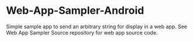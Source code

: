 Web-App-Sampler-Android
=======================

Simple sample app to send an arbitrary string for display in a web app. See Web App Sampler Source repository for web app source code.
